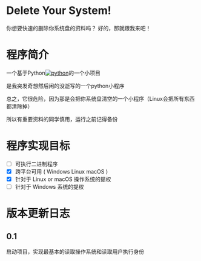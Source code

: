 # Delete Your System!
你想要快速的删除你系统盘的资料吗？
好的，那就跟我来吧！
# 程序简介
一个基于Python[![python](https://www.python.org/static/favicon.ico "python")](https://www.python.org/static/favicon.ico "python")的一个小项目</p>
是我突发奇想然后闲的没逝写的一个python小程序</p>
总之，它很危险，因为那是会把你系统盘清空的一个小程序（Linux会把所有东西都清除掉）</p>
所以有重要资料的同学慎用，运行之前记得备份</p>
# 程序实现目标
- [ ] 可执行二进制程序
- [x] 跨平台可用 ( Windows Linux macOS )
- [x] 针对于 Linux or macOS 操作系统的提权
- [ ] 针对于 Windows 系统的提权
# 版本更新日志
## 0.1
启动项目，实现最基本的读取操作系统和读取用户执行身份

